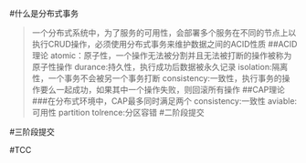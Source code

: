 #什么是分布式事务
>一个分布式系统中，为了服务的可用性，会部署多个服务在不同的节点上以执行CRUD操作，必须使用分布式事务来维护数据之间的ACID性质
##ACID理论
>atomic：原子性，一个操作无法被分割并且无法被打断的操作被称为原子性操作
>durance:持久性，执行成功后数据被永久记录
>isolation:隔离性，一个事务不会被另一个事务打断
>consistency:一致性，执行事务的操作要么一起成功，如果其中一个操作失败，则回滚所有操作
##CAP理论
###在分布式环境中，CAP最多同时满足两个
consistency:一致性
aviable:可用性
partition tolrence:分区容错
#二阶段提交

#三阶段提交

#TCC